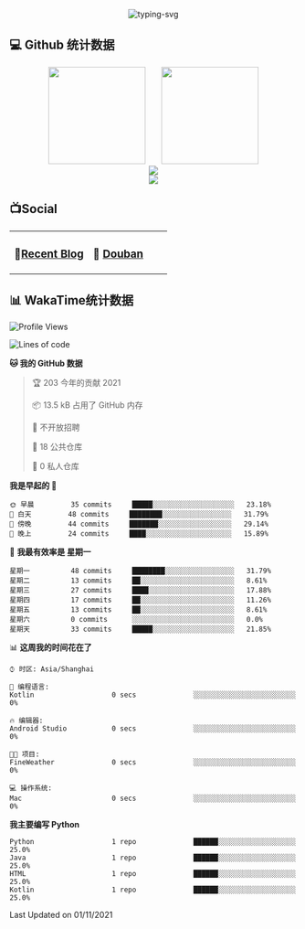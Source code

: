 <p align="center">
   <img src="https://readme-typing-svg.herokuapp.com?color=%236096F7&size=26&lines=%F0%9F%91%8B+%E6%AC%A2%E8%BF%8E%E8%AE%BF%E9%97%AE%E6%88%91%E7%9A%84GitHub" alt="typing-svg">
</p>


## 💻 Github 统计数据

<div align="center">
<span>&emsp;&emsp;</span>
<img height="170px" src="https://github-readme-stats.vercel.app/api?username=lnm011223" /><span>&emsp;&emsp;</span><img height="170px" src="https://github-readme-stats.vercel.app/api/top-langs/?username=lnm011223&layout=compact&langs_count=8" />
<span>&emsp;&emsp;</span>
</div>
<div align="center">
    <img  src="https://github-readme-streak-stats.herokuapp.com/?user=lnm011223" />
</div>
<div align="center">
    <img src="https://activity-graph.herokuapp.com/graph?username=lnm011223&theme=minimal" />
</div>

## 📺Social

<table>
<tbody>
   <tr>
       <td  valign="top" width="50%">

### 📝<a href="https://lnm011223.github.io/" target="_blank">Recent Blog</a>

<!-- START_SECTION:blog -->

<!-- END_SECTION:blog -->
</td>
       <td  valign="top" width="50%">

### 🎥 <a href="https://www.douban.com/people/190687977/" target="_blank">Douban</a>

<!-- START_SECTION:douban -->

<!-- END_SECTION:douban -->
</td>
        </tr>
</tbody>
</table>


## 📊 WakaTime统计数据

<!--START_SECTION:waka-->
![Profile Views](http://img.shields.io/badge/%E4%B8%AA%E4%BA%BA%E5%B0%81%E9%9D%A2%E8%A7%82%E7%9C%8B%E6%AC%A1%E6%95%B0-155-blue)

![Lines of code](https://img.shields.io/badge/%E4%BB%8E%E3%80%8C%E4%BD%A0%E5%A5%BD%E4%B8%96%E7%95%8C%E3%80%8D%E6%88%91%E5%B7%B2%E7%BB%8F%E5%86%99%E4%BA%86-5128%20%E8%A1%8C%E4%BB%A3%E7%A0%81-blue)

**🐱 我的 GitHub 数据** 

> 🏆 203 今年的贡献 2021
 > 
> 📦 13.5 kB 占用了 GitHub 内存 
 > 
> 🚫 不开放招聘
 > 
> 📜 18 公共仓库 
 > 
> 🔑 0 私人仓库  
 > 
**我是早起的 🐤** 

```text
🌞 早晨         35 commits     █████░░░░░░░░░░░░░░░░░░░░   23.18% 
🌆 白天         48 commits     ████████░░░░░░░░░░░░░░░░░   31.79% 
🌃 傍晚         44 commits     ███████░░░░░░░░░░░░░░░░░░   29.14% 
🌙 晚上         24 commits     ████░░░░░░░░░░░░░░░░░░░░░   15.89%

```
📅 **我最有效率是 星期一** 

```text
星期一          48 commits     ████████░░░░░░░░░░░░░░░░░   31.79% 
星期二          13 commits     ██░░░░░░░░░░░░░░░░░░░░░░░   8.61% 
星期三          27 commits     ████░░░░░░░░░░░░░░░░░░░░░   17.88% 
星期四          17 commits     ██░░░░░░░░░░░░░░░░░░░░░░░   11.26% 
星期五          13 commits     ██░░░░░░░░░░░░░░░░░░░░░░░   8.61% 
星期六          0 commits      ░░░░░░░░░░░░░░░░░░░░░░░░░   0.0% 
星期天          33 commits     █████░░░░░░░░░░░░░░░░░░░░   21.85%

```


📊 **这周我的时间花在了** 

```text
⌚︎ 时区: Asia/Shanghai

💬 编程语言: 
Kotlin                   0 secs              ░░░░░░░░░░░░░░░░░░░░░░░░░   0%

🔥 编辑器: 
Android Studio           0 secs              ░░░░░░░░░░░░░░░░░░░░░░░░░   0%

🐱‍💻 项目: 
FineWeather              0 secs              ░░░░░░░░░░░░░░░░░░░░░░░░░   0%

💻 操作系统: 
Mac                      0 secs              ░░░░░░░░░░░░░░░░░░░░░░░░░   0%

```

**我主要编写 Python** 

```text
Python                   1 repo              ██████░░░░░░░░░░░░░░░░░░░   25.0% 
Java                     1 repo              ██████░░░░░░░░░░░░░░░░░░░   25.0% 
HTML                     1 repo              ██████░░░░░░░░░░░░░░░░░░░   25.0% 
Kotlin                   1 repo              ██████░░░░░░░░░░░░░░░░░░░   25.0%

```



 Last Updated on 01/11/2021
<!--END_SECTION:waka-->



